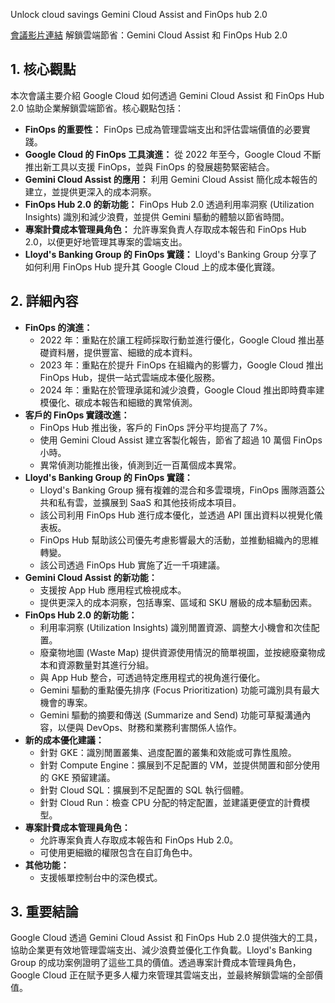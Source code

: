 Unlock cloud savings Gemini Cloud Assist and FinOps hub 2.0

[會議影片連結](https://www.youtube.com/watch?v=7_FVCPKpa7o)
解鎖雲端節省：Gemini Cloud Assist 和 FinOps Hub 2.0

## 1. 核心觀點

本次會議主要介紹 Google Cloud 如何透過 Gemini Cloud Assist 和 FinOps Hub 2.0 協助企業解鎖雲端節省。核心觀點包括：

*   **FinOps 的重要性：** FinOps 已成為管理雲端支出和評估雲端價值的必要實踐。
*   **Google Cloud 的 FinOps 工具演進：** 從 2022 年至今，Google Cloud 不斷推出新工具以支援 FinOps，並與 FinOps 的發展趨勢緊密結合。
*   **Gemini Cloud Assist 的應用：** 利用 Gemini Cloud Assist 簡化成本報告的建立，並提供更深入的成本洞察。
*   **FinOps Hub 2.0 的新功能：** FinOps Hub 2.0 透過利用率洞察 (Utilization Insights) 識別和減少浪費，並提供 Gemini 驅動的體驗以節省時間。
*   **專案計費成本管理員角色：** 允許專案負責人存取成本報告和 FinOps Hub 2.0，以便更好地管理其專案的雲端支出。
*   **Lloyd's Banking Group 的 FinOps 實踐：** Lloyd's Banking Group 分享了如何利用 FinOps Hub 提升其 Google Cloud 上的成本優化實踐。

## 2. 詳細內容

*   **FinOps 的演進：**
    *   2022 年：重點在於讓工程師採取行動並進行優化，Google Cloud 推出基礎資料層，提供豐富、細緻的成本資料。
    *   2023 年：重點在於提升 FinOps 在組織內的影響力，Google Cloud 推出 FinOps Hub，提供一站式雲端成本優化服務。
    *   2024 年：重點在於管理承諾和減少浪費，Google Cloud 推出即時費率建模優化、碳成本報告和細緻的異常偵測。
*   **客戶的 FinOps 實踐改進：**
    *   FinOps Hub 推出後，客戶的 FinOps 評分平均提高了 7%。
    *   使用 Gemini Cloud Assist 建立客製化報告，節省了超過 10 萬個 FinOps 小時。
    *   異常偵測功能推出後，偵測到近一百萬個成本異常。
*   **Lloyd's Banking Group 的 FinOps 實踐：**
    *   Lloyd's Banking Group 擁有複雜的混合和多雲環境，FinOps 團隊涵蓋公共和私有雲，並擴展到 SaaS 和其他技術成本項目。
    *   該公司利用 FinOps Hub 進行成本優化，並透過 API 匯出資料以視覺化儀表板。
    *   FinOps Hub 幫助該公司優先考慮影響最大的活動，並推動組織內的思維轉變。
    *   該公司透過 FinOps Hub 實施了近一千項建議。
*   **Gemini Cloud Assist 的新功能：**
    *   支援按 App Hub 應用程式檢視成本。
    *   提供更深入的成本洞察，包括專案、區域和 SKU 層級的成本驅動因素。
*   **FinOps Hub 2.0 的新功能：**
    *   利用率洞察 (Utilization Insights) 識別閒置資源、調整大小機會和次佳配置。
    *   廢棄物地圖 (Waste Map) 提供資源使用情況的簡單視圖，並按總廢棄物成本和資源數量對其進行分組。
    *   與 App Hub 整合，可透過特定應用程式的視角進行優化。
    *   Gemini 驅動的重點優先排序 (Focus Prioritization) 功能可識別具有最大機會的專案。
    *   Gemini 驅動的摘要和傳送 (Summarize and Send) 功能可草擬溝通內容，以便與 DevOps、財務和業務利害關係人協作。
*   **新的成本優化建議：**
    *   針對 GKE：識別閒置叢集、過度配置的叢集和效能或可靠性風險。
    *   針對 Compute Engine：擴展到不足配置的 VM，並提供閒置和部分使用的 GKE 預留建議。
    *   針對 Cloud SQL：擴展到不足配置的 SQL 執行個體。
    *   針對 Cloud Run：檢查 CPU 分配的特定配置，並建議更便宜的計費模型。
*   **專案計費成本管理員角色：**
    *   允許專案負責人存取成本報告和 FinOps Hub 2.0。
    *   可使用更細緻的權限包含在自訂角色中。
*   **其他功能：**
    *   支援帳單控制台中的深色模式。

## 3. 重要結論

Google Cloud 透過 Gemini Cloud Assist 和 FinOps Hub 2.0 提供強大的工具，協助企業更有效地管理雲端支出、減少浪費並優化工作負載。Lloyd's Banking Group 的成功案例證明了這些工具的價值。透過專案計費成本管理員角色，Google Cloud 正在賦予更多人權力來管理其雲端支出，並最終解鎖雲端的全部價值。
